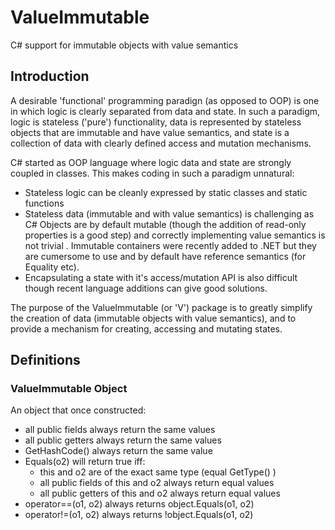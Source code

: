 # ValueImmutable
C# support for immutable objects with value semantics

## Introduction

A desirable 'functional' programming paradign (as opposed to OOP) is one in which logic is clearly separated from data and state. In such a paradigm, logic is stateless ('pure') functionality, data is represented by stateless objects that are immutable and have value semantics, and state is a collection of data with clearly defined access and mutation mechanisms.

C# started as OOP language where logic data and state are strongly coupled in classes. This makes coding in such a paradigm unnatural:
- Stateless logic can be cleanly expressed by static classes and static functions
- Stateless data (immutable and with value semantics) is challenging as C# Objects are by default mutable (though the addition of read-only properties is a good step) and correctly implementing value semantics is not trivial . Immutable containers were recently added to .NET but they are cumersome to use and by default have reference semantics (for Equality etc). 
- Encapsulating a state with it's access/mutation API is also difficult though recent language additions can give good solutions.

The purpose of the ValueImmutable (or 'V') package is to greatly simplify the creation of data (immutable objects with value semantics), and to provide a mechanism for creating, accessing and mutating states.

## Definitions

### ValueImmutable Object

An object that once constructed:

- all public fields always return the same values
- all public getters always return the same values
- GetHashCode() always return the same value
- Equals(o2) will return true iff:
   - this and o2 are of the exact same type (equal GetType() )
   - all public fields of this and o2 always return equal values
   - all public getters of this and o2 always return equal values
- operator==(o1, o2) always returns object.Equals(o1, o2)
- operator!=(o1, o2) always returns !object.Equals(o1, o2)




